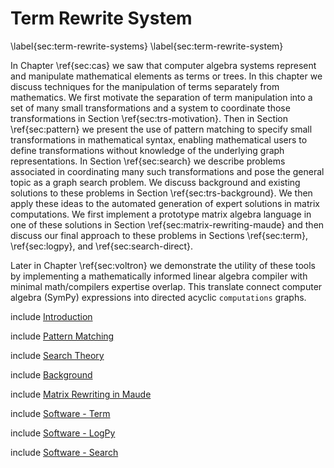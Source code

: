
Term Rewrite System
===================

\label{sec:term-rewrite-systems}
\label{sec:term-rewrite-system}

In Chapter \ref{sec:cas} we saw that computer algebra systems represent and manipulate mathematical elements as terms or trees.  In this chapter we discuss techniques for the manipulation of terms separately from mathematics.  We first motivate the separation of term manipulation into a set of many small transformations and a system to coordinate those transformations in Section \ref{sec:trs-motivation}.  Then in Section \ref{sec:pattern} we present the use of pattern matching to specify small transformations in mathematical syntax, enabling mathematical users to define transformations without knowledge of the underlying graph representations.  In Section \ref{sec:search} we describe problems associated in coordinating many such transformations and pose the general topic as a graph search problem.  We discuss background and existing solutions to these problems in Section \ref{sec:trs-background}.  We then apply these ideas to the automated generation of expert solutions in matrix computations.  We first implement a prototype matrix algebra language in one of these solutions in Section \ref{sec:matrix-rewriting-maude} and then discuss our final approach to these problems in Sections \ref{sec:term}, \ref{sec:logpy}, and \ref{sec:search-direct}.

Later in Chapter \ref{sec:voltron} we demonstrate the utility of these tools by implementing a mathematically informed linear algebra compiler with minimal math/compilers expertise overlap.  This translate connect computer algebra (SymPy) expressions into directed acyclic `computations` graphs.


include [Introduction](trs-motivation.md)

include [Pattern Matching](pattern.md)

include [Search Theory](search.md)

include [Background](trs-background.md)

include [Matrix Rewriting in Maude](matrix-rewriting-maude.md)

include [Software - Term](term.md)

include [Software - LogPy](logpy.md)

include [Software - Search](search-direct.md)
